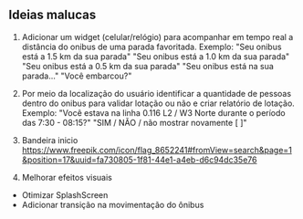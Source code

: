 ## Ideias malucas

1. Adicionar um widget (celular/relógio) para acompanhar em tempo real a distância do onibus de uma parada favoritada.
   Exemplo:
   "Seu onibus está a 1.5 km da sua parada"
   "Seu onibus está a 1.0 km da sua parada"
   "Seu onibus está a 0.5 km da sua parada"
   "Seu onibus está na sua parada..."
   "Você embarcou?"

2. Por meio da localização do usuário identificar a quantidade de pessoas dentro do onibus
   para validar lotação ou não e criar relatório de lotação.
   Exemplo:
   "Você estava na linha 0.116 L2 / W3 Norte durante o período das 7:30 - 08:15?"
   "SIM / NÃO / não mostrar novamente [ ]"

3. Bandeira inicio
   https://www.freepik.com/icon/flag_8652241#fromView=search&page=1&position=17&uuid=fa730805-1f81-44e1-a4eb-d6c94dc35e76

4. Melhorar efeitos visuais

- Otimizar SplashScreen
- Adicionar transição na movimentação do ônibus
